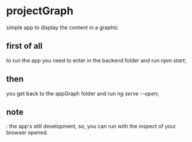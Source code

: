 # projectGraph
simple app to display the content in a graphic

## first of all

to run the app you need to enter in the backend folder and run *npm start*;

## then
you get back to the appGraph folder and run *ng serve --open*;

## note
: the app's still development, so, you can run with the inspect of your browser opened.

